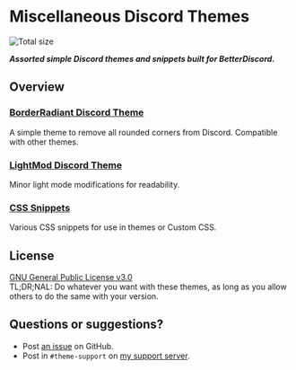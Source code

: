 # Miscellaneous Discord Themes
![Total size](https://img.shields.io/github/repo-size/saltssaumure/misc-discord-themes?style=flat-square "Total size")

***Assorted simple Discord themes and snippets built for BetterDiscord.***

## Overview

### [BorderRadiant Discord Theme](https://github.com/Saltssaumure/misc-discord-themes/blob/main/BorderRadiant/BorderRadiant.theme.css)
A simple theme to remove all rounded corners from Discord. Compatible with other themes.

### [LightMod Discord Theme](https://github.com/Saltssaumure/misc-discord-themes/blob/main/LightMod/lightmod.theme.css)
Minor light mode modifications for readability.

### [CSS Snippets](https://github.com/Saltssaumure/misc-discord-themes/blob/main/snippets)
Various CSS snippets for use in themes or Custom CSS.

## License
[GNU General Public License v3.0](https://github.com/Saltssaumure/misc-discord-themes/blob/main/LICENSE)  
<span title="Too long; didn't read; not a lawyer">TL;DR;NAL</span>: Do whatever you want with these themes, as long as you allow others to do the same with your version.

## Questions or suggestions?
- Post [an issue](https://github.com/Saltssaumure/misc-discord-themes/issues) on GitHub.
- Post in `#theme-support` on [my support server](https://discord.gg/uy8nKQVatp).
